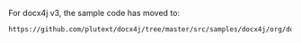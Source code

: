 For docx4j v3, the sample code has moved to:

    https://github.com/plutext/docx4j/tree/master/src/samples/docx4j/org/docx4j/samples